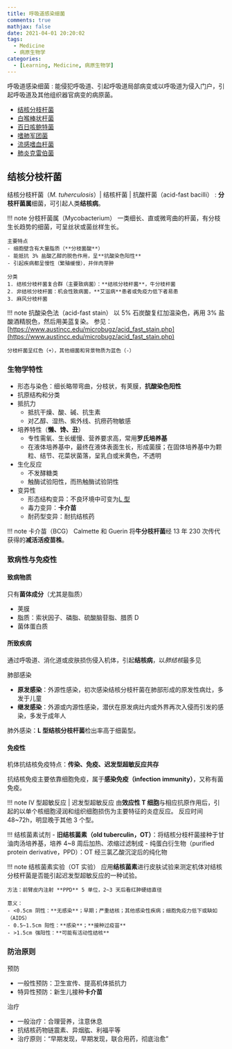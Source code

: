 ```yaml
---
title: 呼吸道感染细菌
comments: true
mathjax: false
date: 2021-04-01 20:20:02
tags:
  - Medicine
  - 病原生物学
categories:
  - [Learning, Medicine, 病原生物学]
---
```


呼吸道感染细菌
: 能侵犯呼吸道、引起呼吸道局部病变或以呼吸道为侵入门户，引起呼吸道及其他组织器官病变的病原菌。

- [结核分枝杆菌](#结核分枝杆菌)
- [白喉棒状杆菌](#白喉棒状杆菌)
- [百日咳鲍特菌](#百日咳鲍特菌)
- [嗜肺军团菌](#嗜肺军团菌)
- [流感嗜血杆菌](#流感嗜血杆菌)
- [肺炎克雷伯菌](#肺炎克雷伯菌)

<!-- more -->

## 结核分枝杆菌

结核分枝杆菌（*M. tuherculosis*）| 结核杆菌 | 抗酸杆菌（acid-fast bacilli）
: **分枝杆菌属**细菌，可引起人类**结核病**。

!!! note 分枝杆菌属（Mycobacterium）
    一类细长、直或微弯曲的杆菌，有分枝生长趋势的细菌，可呈丝状或菌丝样生长。

    主要特点
    - 细胞壁含有大量脂质（**分枝菌酸**）
    - 能抵抗 3% 盐酸乙醇的脱色作用，呈**抗酸染色阳性**
    - 引起疾病都呈慢性（繁殖缓慢），并伴肉芽肿

    分类
    1. 结核分枝杆菌复合群（主要致病菌）：**结核分枝杆菌**，牛分枝杆菌
    2. 非结核分枝杆菌：机会性致病菌，**艾滋病**患者或免疫力低下者易患
    3. 麻风分枝杆菌


!!! note 抗酸染色法（acid-fast stain）
    以 5% 石炭酸复红加温染色，再用 3% 盐酸酒精脱色，然后用美蓝复染。
    参见：[https://www.austincc.edu/microbugz/acid_fast_stain.php](https://www.austincc.edu/microbugz/acid_fast_stain.php)

    分枝杆菌呈红色（+），其他细菌和背景物质为蓝色（-）

### 生物学特性

- 形态与染色：细长略带弯曲，分枝状，有荚膜，**抗酸染色阳性**
- 抗原结构和分类
- 抵抗力
    - 抵抗干燥、酸、碱、抗生素
    - 对乙醇、湿热、紫外线、抗痨药物敏感
- 培养特性（**懒、馋、丑**）
    - 专性需氧、生长缓慢、营养要求高，常用**罗氏培养基**
    - 在液体培养基中，最终在液体表面生长，形成菌膜；在固体培养基中为颗粒、结节、花菜状菌落，呈乳白或米黄色，不透明
- 生化反应
    - 不发酵糖类
    - 触酶试验阳性，而热触酶试验阴性
- 变异性
    - 形态结构变异：不良环境中可变为<a href="{% post_path 细菌 %}#细胞壁">L 型</a>
    - 毒力变异：**卡介苗**
    - 耐药型变异：耐抗结核药

!!! note 卡介苗（BCG）
    Calmette 和 Guerin 将**牛分枝杆菌**经 13 年 230 次传代获得的**减活活疫苗株**。

### 致病性与免疫性

#### 致病物质

只有**菌体成分**（尤其是脂质）
- 荚膜
- 脂质：索状因子、磷脂、硫酸脑苷脂、腊质 D
- 菌体蛋白质

#### 所致疾病

通过呼吸道、消化道或皮肤损伤侵入机体，引起**结核病**，以*肺结核*最多见

肺部感染
- **原发感染**：外源性感染，初次感染结核分枝杆菌在肺部形成的原发性病灶，多发于儿童
- **继发感染**：外源或内源性感染，潜伏在原发病灶内或外界再次入侵而引发的感染，多发于成年人

肺外感染：**L 型结核分枝杆菌**检出率高于细菌型。

#### 免疫性

机体抗结核免疫特点：**传染、免疫、迟发型超敏反应共存**

抗结核免疫主要依靠细胞免疫，属于**感染免疫（infection immunity）**，又称有菌免疫。

!!! note Ⅳ 型超敏反应 | 迟发型超敏反应
    由**效应性 T 细胞**与相应抗原作用后，引起的以单个核细胞浸润和组织细胞损伤为主要特征的炎症反应。
    反应时间 48~72h，明显晚于其他 3 个型。

!!! 结核菌素试剂
    - **旧结核菌素（old tuberculin，OT）**：将结核分枝杆菌接种于甘油肉汤培养基，培养 4~8 周后加热、浓缩过滤制成
    - 纯蛋白衍生物（purified protein derivative，PPD）：OT 经三氯乙酸沉淀后的纯化物

!!! note 结核菌素实验（OT 实验）
    应用**结核菌素**进行皮肤试验来测定机体对结核分枝杆菌是否能引起迟发型超敏反应的一种试验。

    方法：前臂皮内注射 **PPD** 5 单位，2~3 天后看红肿硬结直径

    意义：
    - <0.5cm 阴性：**无感染**；早期；严重结核；其他感染性疾病；细胞免疫力低下或缺如（AIDS）
    - 0.5~1.5cm 阳性：**感染**；**接种过疫苗**
    - >1.5cm 强阳性：**可能有活动性结核**

### 防治原则

预防
- 一般性预防：卫生宣传、提高机体抵抗力
- 特异性预防：新生儿接种**卡介苗**

治疗
- 一般治疗：合理营养，注意休息
- 抗结核药物链震素、异烟肱、利福平等
- 治疗原则：“早期发现，早期发现，联合用药，彻底治愈”



